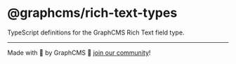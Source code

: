 # @graphcms/rich-text-types

TypeScript definitions for the GraphCMS Rich Text field type.

---

Made with 💜 by GraphCMS 👋 [join our community](https://slack.graphcms.com)!
